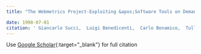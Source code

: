 ```yaml
---
title: "The Webmetrics Project-Exploiting &apos;Software Tools on Demand&apos;"

date: 1998-07-01
citation: ' Giancarlo Succi,  Luigi Benedicenti,  Carlo Bonamico,  Tullio Vernazza, &quot;The Webmetrics Project-Exploiting &amp;apos;Software Tools on Demand&amp;apos;.&quot;, 1998.'
---
```

Use [Google Scholar](https://scholar.google.com/scholar?q=The+Webmetrics+Project+Exploiting+&#x27;Software+Tools+on+Demand&#x27;){:target="_blank"} for full citation